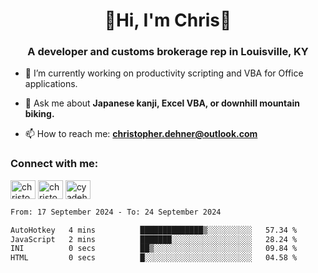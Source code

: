<div class="main">
<h1 align="center">🌟Hi, I'm Chris🌟</h1>
<h3 align="center">A developer and customs brokerage rep in Louisville, KY</h3>

- 🔭 I’m currently working on productivity scripting and VBA for Office applications.

- 💬 Ask me about **Japanese kanji, Excel VBA, or downhill mountain biking.**

- 📫 How to reach me: **christopher.dehner@outlook.com**

<h3 align="left">Connect with me:</h3>
<p align="left">
<a href="https://linkedin.com/in/christopherdehnerii" target="blank"><img align="center" src="https://cdn.jsdelivr.net/npm/simple-icons@3.0.1/icons/linkedin.svg" alt="christopherdehnerii" height="30" width="40" /></a>
<a href="https://fb.com/christopherdehnerii" target="blank"><img align="center" src="https://cdn.jsdelivr.net/npm/simple-icons@3.0.1/icons/facebook.svg" alt="christopherdehnerii" height="30" width="40" /></a>
<a href="https://instagram.com/cyadehn" target="blank"><img align="center" src="https://cdn.jsdelivr.net/npm/simple-icons@3.0.1/icons/instagram.svg" alt="cyadehn" height="30" width="40" /></a>
</p>

<!--START_SECTION:waka-->

```txt
From: 17 September 2024 - To: 24 September 2024

AutoHotkey   4 mins          ██████████████▒░░░░░░░░░░   57.34 %
JavaScript   2 mins          ███████░░░░░░░░░░░░░░░░░░   28.24 %
INI          0 secs          ██▒░░░░░░░░░░░░░░░░░░░░░░   09.84 %
HTML         0 secs          █░░░░░░░░░░░░░░░░░░░░░░░░   04.58 %
```

<!--END_SECTION:waka-->

